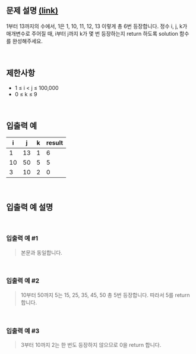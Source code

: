 ## 문제 설명 [(link)](https://school.programmers.co.kr/learn/courses/30/lessons/120887?language=javascript)

1부터 13까지의 수에서, 1은 1, 10, 11, 12, 13 이렇게 총 6번 등장합니다. 정수 i, j, k가 매개변수로 주어질 때, i부터 j까지 k가 몇 번 등장하는지 return 하도록 solution 함수를 완성해주세요.

<br>

## 제한사항

- 1 ≤ i < j ≤ 100,000
- 0 ≤ k ≤ 9

<br>

## 입출력 예

| i   | j   | k   | result |
| --- | --- | --- | ------ |
| 1   | 13  | 1   | 6      |
| 10  | 50  | 5   | 5      |
| 3   | 10  | 2   | 0      |

<br>

## 입출력 예 설명

<br>

### 입출력 예 #1

> 본문과 동일합니다.

<br>

### 입출력 예 #2

> 10부터 50까지 5는 15, 25, 35, 45, 50 총 5번 등장합니다. 따라서 5를 return 합니다.

<br>

### 입출력 예 #3

> 3부터 10까지 2는 한 번도 등장하지 않으므로 0을 return 합니다.
